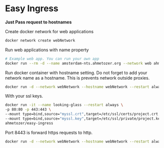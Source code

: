 # Easy Ingress

**Just Pass request to hostnames**

Create docker network for web applications

```bash
docker network create webNetwork
```

Run web applications with name property

```bash
# Example web app. You can run your own app
docker run --rm -d --name amsterdam-nts.ahmetozer.org --network web ahmetozer/net-tools-service
```

Run docker container with hostname setting. Do not forget to add your network name as a hostname.
This is prevents network outside proxies.

```bash
docker run -d --network webNetwork --hostname webNetwork --restart always -p 80:80 -p 443:443 ahmetozer/easy-ingress
```

With your ssl keys.

```bash
docker run -it --name looking-glass --restart always \
-p 80:80 -p 443:443 \
--mount type=bind,source="myssl.crt",target=/etc/ssl/certs/project.crt,readonly \
--mount type=bind,source="myssl.key",target=/etc/ssl/private/project.key,readonly \
ahmetozer/easy-ingress
```

Port 8443 is forward https requests to http.

```bash
docker run -d --network webNetwork --hostname webNetwork --restart always -p 80:80 -p 443:8443 ahmetozer/easy-ingress
```
